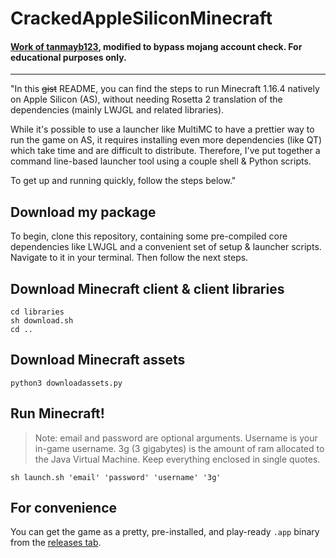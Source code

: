 # CrackedAppleSiliconMinecraft
#### [Work of tanmayb123](https://github.com/shoryamalani/m1_apple_silicon_minecraft), modified to bypass mojang account check. For educational purposes only.

---

"In this ~~gist~~ README, you can find the steps to run Minecraft 1.16.4 natively on Apple Silicon (AS), without needing Rosetta 2 translation of the dependencies (mainly LWJGL and related libraries).

While it's possible to use a launcher like MultiMC to have a prettier way to run the game on AS, it requires installing even more dependencies (like QT) which take time and are difficult to distribute. Therefore, I've put together a command line-based launcher tool using a couple shell & Python scripts.

To get up and running quickly, follow the steps below."

## Download my package

To begin, clone this repository, containing some pre-compiled core dependencies like LWJGL and a convenient set of setup & launcher scripts. Navigate to it in your terminal. Then follow the next steps.

## Download Minecraft client & client libraries

```
cd libraries
sh download.sh
cd ..
```

## Download Minecraft assets

```
python3 downloadassets.py
```

## Run Minecraft!

> Note: email and password are optional arguments. Username is your in-game username. 3g (3 gigabytes) is the amount of ram allocated to the Java Virtual Machine. Keep everything enclosed in single quotes.

`sh launch.sh 'email' 'password' 'username' '3g'`


## For convenience
You can get the game as a pretty, pre-installed, and play-ready `.app` binary from the [releases tab](https://github.com/amkdg/AppleSiliconMinecraft/releases).

